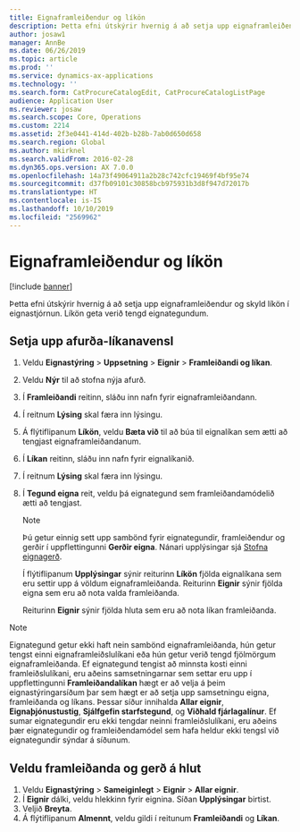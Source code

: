 ```yaml
---
title: Eignaframleiðendur og líkön
description: Þetta efni útskýrir hvernig á að setja upp eignaframleiðendur og skyld líkön í eignastjórnun.
author: josaw1
manager: AnnBe
ms.date: 06/26/2019
ms.topic: article
ms.prod: ''
ms.service: dynamics-ax-applications
ms.technology: ''
ms.search.form: CatProcureCatalogEdit, CatProcureCatalogListPage
audience: Application User
ms.reviewer: josaw
ms.search.scope: Core, Operations
ms.custom: 2214
ms.assetid: 2f3e0441-414d-402b-b28b-7ab0d650d658
ms.search.region: Global
ms.author: mkirknel
ms.search.validFrom: 2016-02-28
ms.dyn365.ops.version: AX 7.0.0
ms.openlocfilehash: 14a73f49064911a2b28c742cfc19469f4bf95e74
ms.sourcegitcommit: d37fb09101c30858bcb975931b3d8f947d72017b
ms.translationtype: HT
ms.contentlocale: is-IS
ms.lasthandoff: 10/10/2019
ms.locfileid: "2569962"
---
```

# <a name="asset-manufacturers-and-models"></a>Eignaframleiðendur og líkön

[!include [banner](../../includes/banner.md)]

 

Þetta efni útskýrir hvernig á að setja upp eignaframleiðendur og skyld líkön í eignastjórnun. Líkön geta verið tengd eignategundum.

## <a name="set-up-product-model-relations"></a>Setja upp afurða-líkanavensl

1. Veldu **Eignastýring** \> **Uppsetning** \> **Eignir** \> **Framleiðandi og líkan**.
2. Veldu **Nýr** til að stofna nýja afurð.
3. Í **Framleiðandi** reitinn, sláðu inn nafn fyrir eignaframleiðandann.
4. Í reitnum **Lýsing** skal færa inn lýsingu.
5. Á flýtiflipanum **Líkön**, veldu **Bæta við** til að búa til eignalíkan sem ætti að tengjast eignaframleiðandanum.
6. Í **Líkan** reitinn, sláðu inn nafn fyrir eignalíkanið.
7. Í reitnum **Lýsing** skal færa inn lýsingu.
8. Í **Tegund eigna** reit, veldu þá eignategund sem framleiðandamódelið ætti að tengjast.

    > [!NOTE]
    > Þú getur einnig sett upp sambönd fyrir eignategundir, framleiðendur og gerðir í uppflettingunni **Gerðir eigna**. Nánari upplýsingar sjá [Stofna eignagerð](../setup-for-objects/object-types.md).

    Í flýtiflipanum **Upplýsingar** sýnir reiturinn **Líkön** fjölda eignalíkana sem eru settir upp á völdum eignaframleiðanda. Reiturinn **Eignir** sýnir fjölda eigna sem eru að nota valda framleiðanda.
    
    Reiturinn **Eignir** sýnir fjölda hluta sem eru að nota líkan framleiðanda.

> [!NOTE]
> Eignategund getur ekki haft nein sambönd eignaframleiðanda, hún getur tengst einni eignaframleiðslulíkani eða hún getur verið tengd fjölmörgum eignaframleiðanda. Ef eignategund tengist að minnsta kosti einni framleiðslulíkani, eru aðeins samsetningarnar sem settar eru upp í uppflettingunni **Framleiðandalíkan** hægt er að velja á þeim eignastýringarsíðum þar sem hægt er að setja upp samsetningu eigna, framleiðanda og líkans. Þessar síður innihalda **Allar eignir**, **Eignaþjónustustig**, **Sjálfgefin starfstegund**, og **Viðhald fjárlagalínur**. Ef sumar eignategundir eru ekki tengdar neinni framleiðslulíkani, eru aðeins þær eignategundir og framleiðendamódel sem hafa heldur ekki tengsl við eignategundir sýndar á síðunum.

## <a name="select-a-manufacturer-and-model-on-an-object"></a>Veldu framleiðanda og gerð á hlut

1. Veldu **Eignastýring** \> **Sameiginlegt** \> **Eignir** \> **Allar eignir**.
2. Í **Eignir** dálki, veldu hlekkinn fyrir eignina. Síðan **Upplýsingar** birtist.
3. Veljið **Breyta**.
4. Á flýtiflipanum **Almennt**, veldu gildi í reitunum **Framleiðandi** og **Líkan**.
